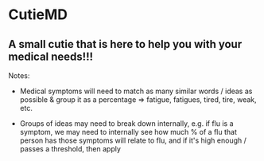 # CutieMD

## A small cutie that is here to help you with your medical needs!!!

Notes:
- Medical symptoms will need to match as many similar words / ideas as possible & group it as a percentage
=> fatigue, fatigues, tired, tire, weak, etc.


- Groups of ideas may need to break down internally, 
	e.g. if flu is a symptom, we may need to internally see how much % of a flu that person has
		those symptoms will relate to flu, and if it's high enough / passes a threshold, then apply
